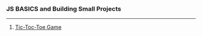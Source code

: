 ### JS BASICS and Building Small Projects 
---
1) [Tic-Toc-Toe Game](https://js-woad-alpha.vercel.app/)
